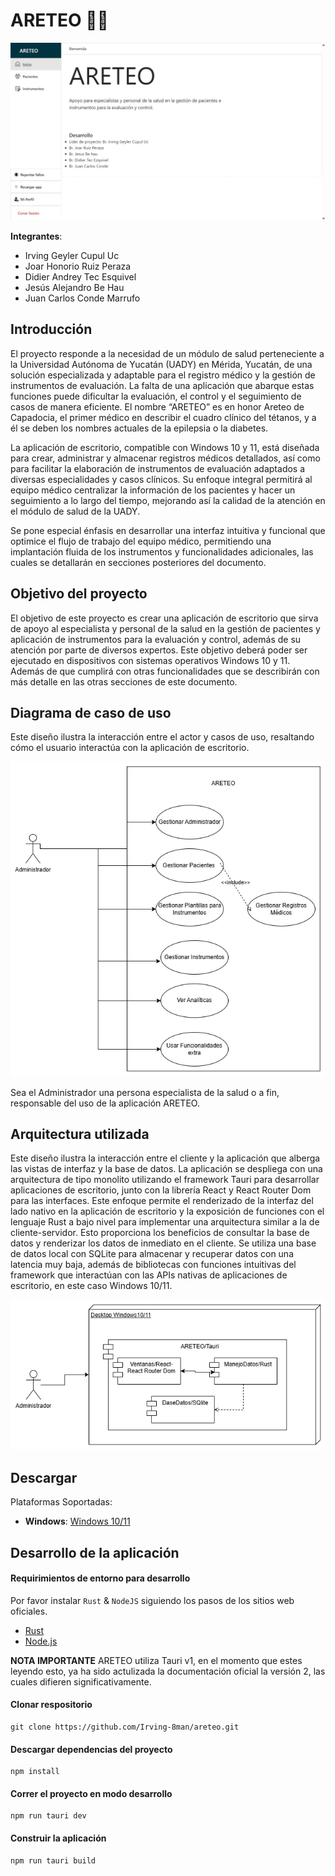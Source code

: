 # ARETEO 🧑‍⚕️


 ![Inicio ARETEO](/github/inicio_areteo.jpeg)




**Integrantes**:
- Irving Geyler Cupul Uc
- Joar Honorio Ruiz Peraza
- Didier Andrey Tec Esquivel
- Jesús Alejandro Be Hau
- Juan Carlos Conde Marrufo



## Introducción
El proyecto responde a la necesidad de un módulo de salud perteneciente a la Universidad Autónoma de Yucatán (UADY) en Mérida, Yucatán, de una solución especializada y adaptable para el registro médico y la gestión de instrumentos de evaluación. La falta de una aplicación que abarque estas funciones puede dificultar la evaluación, el control y el seguimiento de casos de manera eficiente. El nombre “ARETEO” es en honor Areteo de Capadocia, el primer médico en describir el cuadro clínico del tétanos, y a él se deben los nombres actuales de la epilepsia o la diabetes. 

La aplicación de escritorio, compatible con Windows 10 y 11, está diseñada para crear, administrar y almacenar registros médicos detallados, así como para facilitar la elaboración de instrumentos de evaluación adaptados a diversas especialidades y casos clínicos. Su enfoque integral permitirá al equipo médico centralizar la información de los pacientes y hacer un seguimiento a lo largo del tiempo, mejorando así la calidad de la atención en el módulo de salud de la UADY.


Se pone especial énfasis en desarrollar una interfaz intuitiva y funcional que optimice el flujo de trabajo del equipo médico, permitiendo una implantación fluida de los instrumentos y funcionalidades adicionales, las cuales se detallarán en secciones posteriores del documento.

## Objetivo del proyecto

El objetivo de este proyecto es crear una aplicación de escritorio que sirva de apoyo al especialista y personal de la salud en la gestión de pacientes y aplicación de instrumentos para la evaluación y control, además de su atención por parte de diversos expertos. Este objetivo deberá poder ser ejecutado en dispositivos con sistemas operativos Windows 10 y 11. Además de que cumplirá con otras funcionalidades que se describirán con más detalle en las otras secciones de este documento.


## Diagrama de caso de uso


Este diseño ilustra la interacción entre el actor y casos de uso, resaltando cómo el usuario interactúa con la aplicación de escritorio.

![Diagrama de caso de uso](/github/caso_uso_ARETEO.png)

Sea el Administrador una persona especialista de la salud o a fin, responsable del uso de la aplicación ARETEO.

## Arquitectura utilizada


Este diseño ilustra la interacción entre el cliente y la aplicación que alberga las vistas de interfaz y la base de datos. La aplicación se despliega con una arquitectura de tipo monolito utilizando el framework Tauri para desarrollar aplicaciones de escritorio, junto con la librería React y React Router Dom para las interfaces. Este enfoque permite el renderizado de la interfaz del lado nativo en la aplicación de escritorio y la exposición de funciones con el lenguaje Rust a bajo nivel para implementar una arquitectura similar a la de cliente-servidor. Esto proporciona los beneficios de consultar la base de datos y renderizar los datos de inmediato en el cliente. Se utiliza una base de datos local con SQLite para almacenar y recuperar datos con una latencia muy baja, además de bibliotecas con funciones intuitivas del framework que interactúan con las APIs nativas de aplicaciones de escritorio, en este caso Windows 10/11.


![Diagrama de despliegue](/github/despliegue_ARETEO.png)


## Descargar

Plataformas Soportadas:

- **Windows**: [Windows 10/11](https://github.com/Irving-8man/areteo/releases/tag/feeback)


## Desarrollo de la aplicación

#### Requirimientos de entorno para desarrollo

Por favor instalar `Rust` & `NodeJS` siguiendo los pasos de los sitios web oficiales.

- [Rust](https://tauri.app/v1/guides/getting-started/prerequisites/)
- [Node.js](https://nodejs.org/en/)

**NOTA IMPORTANTE**
ARETEO utiliza Tauri v1, en el momento que estes leyendo esto, ya ha sido actulizada la documentación oficial la versión 2, las cuales difieren significativamente.


#### Clonar respositorio
```shell
git clone https://github.com/Irving-8man/areteo.git
```

#### Descargar dependencias del proyecto

```shell
npm install
```

#### Correr el proyecto en modo desarrollo

```shell
npm run tauri dev
```

#### Construir la aplicación


```shell
npm run tauri build
```
